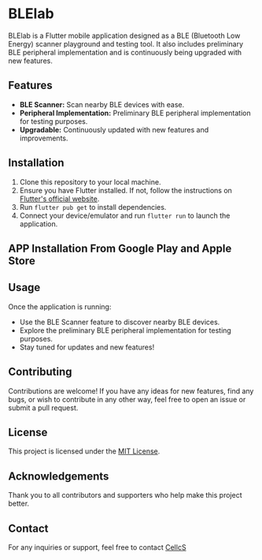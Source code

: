 # BLElab

BLElab is a Flutter mobile application designed as a BLE (Bluetooth Low Energy) scanner playground and testing tool. It also includes preliminary BLE peripheral implementation and is continuously being upgraded with new features.

## Features

- **BLE Scanner:** Scan nearby BLE devices with ease.
- **Peripheral Implementation:** Preliminary BLE peripheral implementation for testing purposes.
- **Upgradable:** Continuously updated with new features and improvements.

## Installation

1. Clone this repository to your local machine.
2. Ensure you have Flutter installed. If not, follow the instructions on [Flutter's official website](https://flutter.dev/docs/get-started/install).
3. Run `flutter pub get` to install dependencies.
4. Connect your device/emulator and run `flutter run` to launch the application.

## APP Installation From Google Play and Apple Store

## Usage

Once the application is running:

- Use the BLE Scanner feature to discover nearby BLE devices.
- Explore the preliminary BLE peripheral implementation for testing purposes.
- Stay tuned for updates and new features!

## Contributing

Contributions are welcome! If you have any ideas for new features, find any bugs, or wish to contribute in any other way, feel free to open an issue or submit a pull request.

## License

This project is licensed under the [MIT License](LICENSE).

## Acknowledgements

Thank you to all contributors and supporters who help make this project better.

## Contact

For any inquiries or support, feel free to contact [CellcS](mailto:)